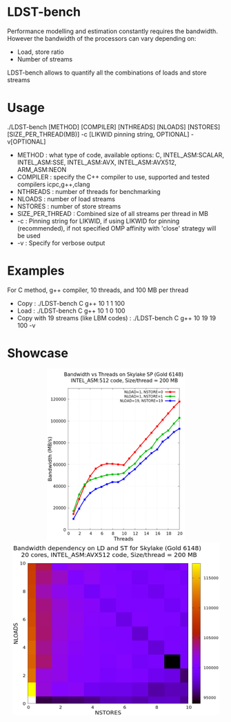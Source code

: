 # LDST-bench

Performance modelling and estimation constantly requires the bandwidth. 
However the bandwidth of the processors can vary depending on:
* Load, store ratio
* Number of streams

LDST-bench allows to quantify all the combinations of loads and store streams

# Usage 

./LDST-bench [METHOD] [COMPILER] [NTHREADS] [NLOADS] [NSTORES] [SIZE_PER_THREAD(MB)] -c [LIKWID pinning string, OPTIONAL] -v[OPTIONAL]
  * METHOD : what type of code, available options: C, INTEL_ASM:SCALAR, INTEL_ASM:SSE, INTEL_ASM:AVX, INTEL_ASM:AVX512, ARM_ASM:NEON
  * COMPILER : specify the C++ compiler to use, supported and tested compilers icpc,g++,clang
  * NTHREADS : number of threads for benchmarking
  * NLOADS : number of load streams
  * NSTORES : number of store streams
  * SIZE_PER_THREAD : Combined size of all streams per thread in MB
  * -c : Pinning string for LIKWID, if using LIKWID for pinning (recommended), if not specified OMP affinity with 'close' strategy will be used
  * -v : Specify for verbose output

# Examples 
For C method, g++ compiler, 10 threads, and 100 MB per thread
 * Copy : ./LDST-bench C g++ 10 1 1 100
 * Load : ./LDST-bench C g++ 10 1 0 100
 * Copy with 19 streams (like LBM codes) : ./LDST-bench C g++ 10 19 19 100 -v
 

# Showcase
 <p align="center">
  <img width="320" height="400" src="test_scripts/scaling_plot_skx.png">
  <img width="480" height="400" src="test_scripts/matrix_skx.png">
</p>

